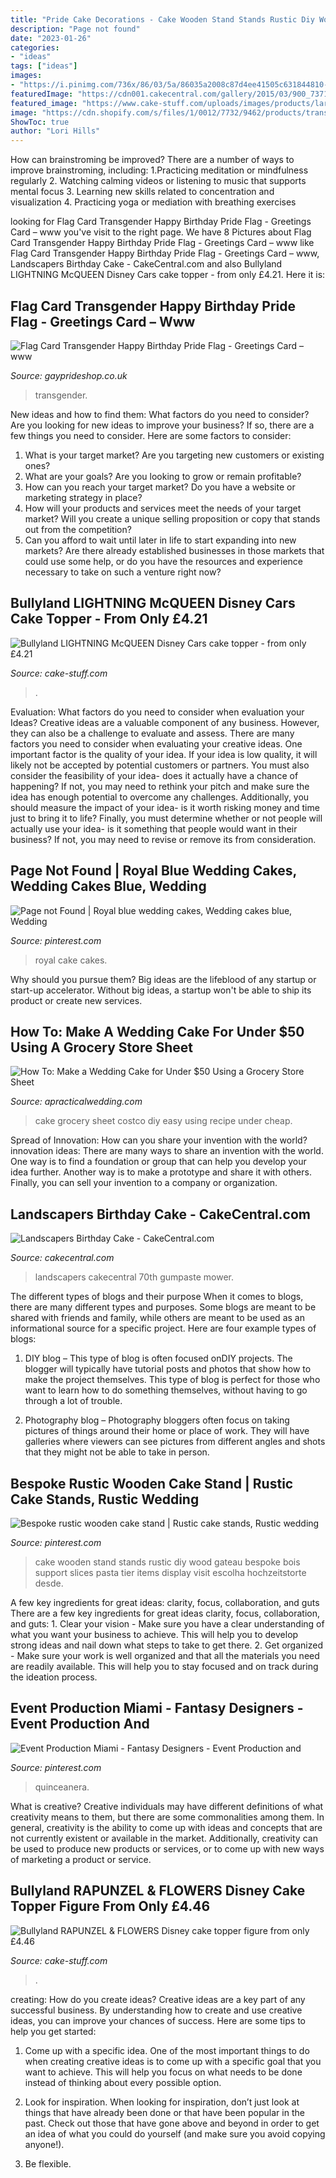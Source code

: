 ```yaml
---
title: "Pride Cake Decorations - Cake Wooden Stand Stands Rustic Diy Wood Gateau Bespoke Bois Support Slices Pasta Tier Items Display Visit Escolha Hochzeitstorte Desde"
description: "Page not found"
date: "2023-01-26"
categories:
- "ideas"
tags: ["ideas"]
images:
- "https://i.pinimg.com/736x/86/03/5a/86035a2008c87d4ee41505c631844810--wooden-wedding-cake-stand-wooden-cake-stand-diy.jpg"
featuredImage: "https://cdn001.cakecentral.com/gallery/2015/03/900_737140pLLi_landscapers-birthday-cake.jpg"
featured_image: "https://www.cake-stuff.com/uploads/images/products/large/1527675491-38202200.jpg"
image: "https://cdn.shopify.com/s/files/1/0012/7732/9462/products/transgender-happy-birthday_1800x1800.jpg?v=1578604995"
ShowToc: true
author: "Lori Hills"
---
```



How can brainstroming be improved?
There are a number of ways to improve brainstroming, including: 
1.Practicing meditation or mindfulness regularly 
2. Watching calming videos or listening to music that supports mental focus 
3. Learning new skills related to concentration and visualization 
4. Practicing yoga or mediation with breathing exercises 

	

		
looking for Flag Card Transgender Happy Birthday Pride Flag - Greetings Card – www you've visit to the right page. We have 8 Pictures about Flag Card Transgender Happy Birthday Pride Flag - Greetings Card – www like Flag Card Transgender Happy Birthday Pride Flag - Greetings Card – www, Landscapers Birthday Cake - CakeCentral.com and also Bullyland LIGHTNING McQUEEN Disney Cars cake topper - from only £4.21. Here it is:
		
    
## Flag Card Transgender Happy Birthday Pride Flag - Greetings Card – Www

<img loading=lazy src="https://cdn.shopify.com/s/files/1/0012/7732/9462/products/transgender-happy-birthday_1800x1800.jpg?v=1578604995" onerror="this.onerror=null;this.src='https://tse4.mm.bing.net/th?id=OIP.1FQ1chDxj9MDFUyuFj40pQHaHa&amp;pid=15.1';" alt="Flag Card Transgender Happy Birthday Pride Flag - Greetings Card – www">

_Source: gayprideshop.co.uk_

>transgender. 

	

New ideas and how to find them: What factors do you need to consider?
Are you looking for new ideas to improve your business? If so, there are a few things you need to consider. Here are some factors to consider:
1) What is your target market? Are you targeting new customers or existing ones? 
2) What are your goals? Are you looking to grow or remain profitable? 
3) How can you reach your target market? Do you have a website or marketing strategy in place? 
4) How will your products and services meet the needs of your target market? Will you create a unique selling proposition or copy that stands out from the competition? 
5) Can you afford to wait until later in life to start expanding into new markets? Are there already established businesses in those markets that could use some help, or do you have the resources and experience necessary to take on such a venture right now?

    
## Bullyland LIGHTNING McQUEEN Disney Cars Cake Topper - From Only £4.21

<img loading=lazy src="https://www.cake-stuff.com/uploads/images/products/large/1527675491-38202200.jpg" onerror="this.onerror=null;this.src='https://tse2.mm.bing.net/th?id=OIP.Tb_DM_1u0t4D8w2CKgVS6wHaHa&amp;pid=15.1';" alt="Bullyland LIGHTNING McQUEEN Disney Cars cake topper - from only £4.21">

_Source: cake-stuff.com_

>. 

	

Evaluation: What factors do you need to consider when evaluation your Ideas?
Creative ideas are a valuable component of any business. However, they can also be a challenge to evaluate and assess. There are many factors you need to consider when evaluating your creative ideas. 
One important factor is the quality of your idea. If your idea is low quality, it will likely not be accepted by potential customers or partners. You must also consider the feasibility of your idea- does it actually have a chance of happening? If not, you may need to rethink your pitch and make sure the idea has enough potential to overcome any challenges. Additionally, you should measure the impact of your idea- is it worth risking money and time just to bring it to life? Finally, you must determine whether or not people will actually use your idea- is it something that people would want in their business? If not, you may need to revise or remove its from consideration.

    
## Page Not Found | Royal Blue Wedding Cakes, Wedding Cakes Blue, Wedding

<img loading=lazy src="https://i.pinimg.com/736x/3e/f6/a1/3ef6a1b8cbcba7e1b48ab9e1da594195--royal-blue-wedding-cakes-blue-wedding-themes.jpg" onerror="this.onerror=null;this.src='https://tse4.mm.bing.net/th?id=OIP.Qxn4ua8lbjNcj07plDM7-gHaKj&amp;pid=15.1';" alt="Page not Found | Royal blue wedding cakes, Wedding cakes blue, Wedding">

_Source: pinterest.com_

>royal cake cakes. 

	

Why should you pursue them?
Big ideas are the lifeblood of any startup or start-up accelerator. Without big ideas, a startup won't be able to ship its product or create new services.

    
## How To: Make A Wedding Cake For Under $50 Using A Grocery Store Sheet

<img loading=lazy src="http://apracticalwedding.com/wp-content/uploads/2013/06/Grocery-Store-Wedding-Cake-2.jpg" onerror="this.onerror=null;this.src='https://tse2.mm.bing.net/th?id=OIP.eLD9GN_dBYwubQzrQNqv-QHaE7&amp;pid=15.1';" alt="How To: Make a Wedding Cake for Under $50 Using a Grocery Store Sheet">

_Source: apracticalwedding.com_

>cake grocery sheet costco diy easy using recipe under cheap. 

	

Spread of Innovation: How can you share your invention with the world?
innovation ideas: 
There are many ways to share an invention with the world. One way is to find a foundation or group that can help you develop your idea further. Another way is to make a prototype and share it with others. Finally, you can sell your invention to a company or organization.

    
## Landscapers Birthday Cake - CakeCentral.com

<img loading=lazy src="https://cdn001.cakecentral.com/gallery/2015/03/900_737140pLLi_landscapers-birthday-cake.jpg" onerror="this.onerror=null;this.src='https://tse1.mm.bing.net/th?id=OIP.rXl6jQpUV_DxRFkw_17QqgHaHA&amp;pid=15.1';" alt="Landscapers Birthday Cake - CakeCentral.com">

_Source: cakecentral.com_

>landscapers cakecentral 70th gumpaste mower. 

	

The different types of blogs and their purpose
When it comes to blogs, there are many different types and purposes. Some blogs are meant to be shared with friends and family, while others are meant to be used as an informational source for a specific project. Here are four example types of blogs: 
1. DIY blog – This type of blog is often focused onDIY projects. The blogger will typically have tutorial posts and photos that show how to make the project themselves. This type of blog is perfect for those who want to learn how to do something themselves, without having to go through a lot of trouble. 

2. Photography blog – Photography bloggers often focus on taking pictures of things around their home or place of work. They will have galleries where viewers can see pictures from different angles and shots that they might not be able to take in person.

    
## Bespoke Rustic Wooden Cake Stand | Rustic Cake Stands, Rustic Wedding

<img loading=lazy src="https://i.pinimg.com/736x/86/03/5a/86035a2008c87d4ee41505c631844810--wooden-wedding-cake-stand-wooden-cake-stand-diy.jpg" onerror="this.onerror=null;this.src='https://tse3.mm.bing.net/th?id=OIP.u8Cxhcgghp7DwcHa3vzfwQHaNJ&amp;pid=15.1';" alt="Bespoke rustic wooden cake stand | Rustic cake stands, Rustic wedding">

_Source: pinterest.com_

>cake wooden stand stands rustic diy wood gateau bespoke bois support slices pasta tier items display visit escolha hochzeitstorte desde. 

	

A few key ingredients for great ideas: clarity, focus, collaboration, and guts
There are a few key ingredients for great ideas clarity, focus, collaboration, and guts: 1. Clear your vision - Make sure you have a clear understanding of what you want your business to achieve. This will help you to develop strong ideas and nail down what steps to take to get there.
2. Get organized - Make sure your work is well organized and that all the materials you need are readily available. This will help you to stay focused and on track during the ideation process.

    
## Event Production Miami - Fantasy Designers - Event Production And

<img loading=lazy src="https://i.pinimg.com/originals/1c/46/47/1c464740e8c5a0216a54d2959c46397b.jpg" onerror="this.onerror=null;this.src='https://tse4.mm.bing.net/th?id=OIP.9tG7rfEjKBgU7DCGCo5XdwHaLH&amp;pid=15.1';" alt="Event Production Miami - Fantasy Designers - Event Production and">

_Source: pinterest.com_

>quinceanera. 

	

What is creative?
Creative individuals may have different definitions of what creativity means to them, but there are some commonalities among them. In general, creativity is the ability to come up with ideas and concepts that are not currently existent or available in the market. Additionally, creativity can be used to produce new products or services, or to come up with new ways of marketing a product or service.

    
## Bullyland RAPUNZEL &amp; FLOWERS Disney Cake Topper Figure From Only £4.46

<img loading=lazy src="https://www.cake-stuff.com/uploads/images/products/verylarge/1402575896-79729500.jpg" onerror="this.onerror=null;this.src='https://tse2.mm.bing.net/th?id=OIP.pu2lmFwMhO8R5P131akvmgHaHa&amp;pid=15.1';" alt="Bullyland RAPUNZEL &amp; FLOWERS Disney cake topper figure from only £4.46">

_Source: cake-stuff.com_

>. 

	

creating: How do you create ideas?
Creative ideas are a key part of any successful business. By understanding how to create and use creative ideas, you can improve your chances of success. Here are some tips to help you get started:
1. Come up with a specific idea. One of the most important things to do when creating creative ideas is to come up with a specific goal that you want to achieve. This will help you focus on what needs to be done instead of thinking about every possible option.

2. Look for inspiration. When looking for inspiration, don’t just look at things that have already been done or that have been popular in the past. Check out those that have gone above and beyond in order to get an idea of what you could do yourself (and make sure you avoid copying anyone!).

3. Be flexible.

